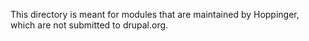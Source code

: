 This directory is meant for modules that are maintained by Hoppinger, which are
not submitted to drupal.org.